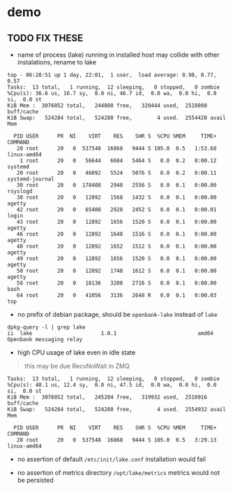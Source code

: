 # demo

## TODO FIX THESE

* name of process (lake) running in installed host may collide with other instalations, rename to lake

```
top - 06:28:51 up 1 day, 22:01,  1 user,  load average: 0.98, 0.77, 0.57
Tasks:  13 total,   1 running,  12 sleeping,   0 stopped,   0 zombie
%Cpu(s): 36.6 us, 16.7 sy,  0.0 ni, 46.7 id,  0.0 wa,  0.0 hi,  0.0 si,  0.0 st
KiB Mem :  3076052 total,   244800 free,   320444 used,  2510808 buff/cache
KiB Swap:   524284 total,   524280 free,        4 used.  2554420 avail Mem

  PID USER      PR  NI    VIRT    RES    SHR S  %CPU %MEM     TIME+ COMMAND
   28 root      20   0  537548  16868   9444 S 105.0  0.5   1:53.68 linux-amd64
    1 root      20   0   56644   6604   5464 S   0.0  0.2   0:00.12 systemd
   20 root      20   0   46092   5524   5076 S   0.0  0.2   0:00.11 systemd-journal
   30 root      20   0  178408   2940   2556 S   0.0  0.1   0:00.00 rsyslogd
   38 root      20   0   12892   1568   1432 S   0.0  0.1   0:00.00 agetty
   42 root      20   0   65408   2928   2452 S   0.0  0.1   0:00.01 login
   43 root      20   0   12892   1656   1520 S   0.0  0.1   0:00.00 agetty
   46 root      20   0   12892   1648   1516 S   0.0  0.1   0:00.00 agetty
   48 root      20   0   12892   1652   1512 S   0.0  0.1   0:00.00 agetty
   49 root      20   0   12892   1656   1520 S   0.0  0.1   0:00.00 agetty
   50 root      20   0   12892   1748   1612 S   0.0  0.1   0:00.00 agetty
   58 root      20   0   18136   3208   2716 S   0.0  0.1   0:00.00 bash
   64 root      20   0   41056   3136   2648 R   0.0  0.1   0:00.03 top
```

* no prefix of debian package, should be `openbank-lake` instead of `lake`

```
dpkg-query -l | grep lake
ii  lake                      1.0.1                          amd64        Openbank messaging relay
```

* high CPU usage of lake even in idle state

> this may be due RecvNoWait in ZMQ

```
Tasks:  13 total,   1 running,  12 sleeping,   0 stopped,   0 zombie
%Cpu(s): 40.1 us, 12.4 sy,  0.0 ni, 47.5 id,  0.0 wa,  0.0 hi,  0.0 si,  0.0 st
KiB Mem :  3076052 total,   245204 free,   319932 used,  2510916 buff/cache
KiB Swap:   524284 total,   524280 free,        4 used.  2554932 avail Mem

  PID USER      PR  NI    VIRT    RES    SHR S  %CPU %MEM     TIME+ COMMAND
   28 root      20   0  537548  16868   9444 S 105.0  0.5   3:29.13 linux-amd64
```

* no assertion of default `/etc/init/lake.conf` installation would fail

* no assertion of metrics directory `/opt/lake/metrics` metrics would not be persisted

